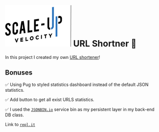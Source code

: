 # ![Scale-Up Velocity](./readme-files/logo-main.png) URL Shortner 📎

In this project I created my own [URL shortener](https://en.wikipedia.org/wiki/URL_shortening)!

## Bonuses

✅ Using Pug to styled statistics dashboard instead of the default JSON statistics.

✅ Add button to get all exist URLS statistics.

✅ I used the [`JSONBIN.io`](https://jsonbin.io/) service bin as my persistent layer in my back-end DB class.

Link to [`repl.it`](https://repl.it/@eyalzimerman/URL-Shortener#script.js)
